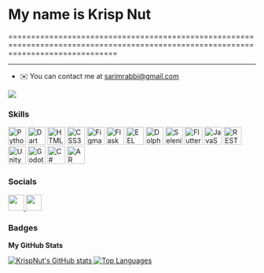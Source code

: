 # My name is Krisp Nut
====================================================================================================================================

--------------------------------------------------------------

* ✉️ You can contact me at [sarimrabbi@gmail.com](mailto:sarimrabbi@gmail.com)

<a href="https://www.github.com/KrispNut" target="_blank" rel="noreferrer"><img
src="https://img.shields.io/github/followers/KrispNut?logo=github&style=for-the-badge&color=0891b2&labelColor=7f1d1d" /></a>

### Skills

<p align="left">
<a href="https://www.python.org/" target="_blank" rel="noreferrer"><img src="https://raw.githubusercontent.com/danielcranney/readme-generator/main/public/icons/skills/python-colored.svg" width="36" height="36" alt="Python" /></a>
<a href="https://dart.dev/" target="_blank" rel="noreferrer"><img src="https://upload.wikimedia.org/wikipedia/commons/7/7e/Dart-logo.png" width="36" height="36" alt="Dart" /></a>
<a href="https://developer.mozilla.org/en-US/docs/Glossary/HTML5" target="_blank" rel="noreferrer"><img src="https://raw.githubusercontent.com/danielcranney/readme-generator/main/public/icons/skills/html5-colored.svg" width="36" height="36" alt="HTML5" /></a>
<a href="https://www.w3.org/TR/CSS/#css" target="_blank" rel="noreferrer"><img src="https://raw.githubusercontent.com/danielcranney/readme-generator/main/public/icons/skills/css3-colored.svg" width="36" height="36" alt="CSS3" /></a>
<a href="https://www.figma.com/" target="_blank" rel="noreferrer"><img src="https://raw.githubusercontent.com/danielcranney/readme-generator/main/public/icons/skills/figma-colored.svg" width="36" height="36" alt="Figma" /></a>
<a href="https://flask.palletsprojects.com/en/2.0.x/" target="_blank" rel="noreferrer"><img src="https://flask.palletsprojects.com/en/2.0.x/_static/flask-logo.png" width="36" height="36" alt="Flask" /></a>
<a href="https://eel.py" target="_blank" rel="noreferrer"><img src="https://raw.githubusercontent.com/danielcranney/readme-generator/main/public/icons/skills/eel-colored.svg" width="36" height="36" alt="EEL" /></a>
<a href="https://www.dolphinanty.com/" target="_blank" rel="noreferrer"><img src="https://dolphinanty.com/static/dolphinanty_logo.png" width="36" height="36" alt="Dolphin Anty" /></a>
<a href="https://www.selenium.dev/" target="_blank" rel="noreferrer"><img src="https://raw.githubusercontent.com/danielcranney/readme-generator/main/public/icons/skills/selenium-colored.svg" width="36" height="36" alt="Selenium" /></a>
<a href="https://flutter.dev/" target="_blank" rel="noreferrer"><img src="https://flutter.dev/images/flutter-logo-sharing.png" width="36" height="36" alt="Flutter" /></a>
<a href="https://developer.mozilla.org/en-US/docs/Web/JavaScript" target="_blank" rel="noreferrer"><img src="https://raw.githubusercontent.com/danielcranney/readme-generator/main/public/icons/skills/javascript-colored.svg" width="36" height="36" alt="JavaScript" /></a>
<a href="https://restfulapi.net/" target="_blank" rel="noreferrer"><img src="https://upload.wikimedia.org/wikipedia/commons/6/66/REST_Logo.png" width="36" height="36" alt="REST APIs" /></a>
<a href="https://unity.com/" target="_blank" rel="noreferrer"><img src="https://unity.com/favicon.ico" width="36" height="36" alt="Unity" /></a>
<a href="https://godotengine.org/" target="_blank" rel="noreferrer"><img src="https://godotengine.org/favicon.ico" width="36" height="36" alt="Godot" /></a>
<a href="https://docs.microsoft.com/en-us/dotnet/csharp/" target="_blank" rel="noreferrer"><img src="https://upload.wikimedia.org/wikipedia/commons/4/4e/C_Sharp_logo.svg" width="36" height="36" alt="C#" /></a>
<a href="https://unity.com/unity/features/ar" target="_blank" rel="noreferrer"><img src="https://upload.wikimedia.org/wikipedia/commons/3/38/ARKit_Logo.png" width="36" height="36" alt="AR" /></a>
</p>

### Socials

<p align="left">
<a href="https://www.github.com/KrispNut" target="_blank" rel="noreferrer">
  <picture>
    <source media="(prefers-color-scheme: dark)" srcset="https://raw.githubusercontent.com/danielcranney/readme-generator/main/public/icons/socials/github-dark.svg" />
    <source media="(prefers-color-scheme: light)" srcset="https://raw.githubusercontent.com/danielcranney/readme-generator/main/public/icons/socials/github.svg" />
    <img src="https://raw.githubusercontent.com/danielcranney/readme-generator/main/public/icons/socials/github.svg" width="32" height="32" />
  </picture>
</a>
<a href="https://www.linkedin.com/in/sarim-rabbi-540277159" target="_blank" rel="noreferrer">
  <picture>
    <source media="(prefers-color-scheme: dark)" srcset="https://raw.githubusercontent.com/danielcranney/readme-generator/main/public/icons/socials/linkedin-dark.svg" />
    <source media="(prefers-color-scheme: light)" srcset="https://raw.githubusercontent.com/danielcranney/readme-generator/main/public/icons/socials/linkedin.svg" />
    <img src="https://raw.githubusercontent.com/danielcranney/readme-generator/main/public/icons/socials/linkedin.svg" width="32" height="32" />
  </picture>
</a>
</p>

### Badges

<b>My GitHub Stats</b>

<a href="http://www.github.com/KrispNut">
  <img src="https://github-readme-stats.vercel.app/api?username=KrispNut&show_icons=true&hide=&title_color=ffffff&text_color=ffffff&icon_color=0891b2&bg_color=7f1d1d&hide_border=true&count_private=true" alt="KrispNut's GitHub stats" />
</a>

<a href="http://www.github.com/KrispNut">
  <img src="https://github-readme-stats.vercel.app/api/top-langs/?username=KrispNut&langs_count=10&title_color=ffffff&text_color=ffffff&icon_color=0891b2&bg_color=7f1d1d&hide_border=true&count_private=true&layout=compact" alt="Top Languages" />
</a>

